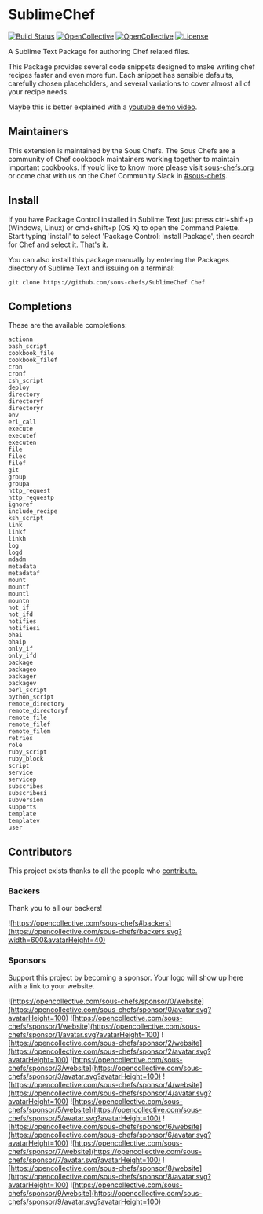 # SublimeChef

[![Build Status](https://img.shields.io/circleci/project/github/sous-chefs/SublimeChef/master.svg)](https://circleci.com/gh/sous-chefs/SublimeChef)
[![OpenCollective](https://opencollective.com/sous-chefs/backers/badge.svg)](#backers)
[![OpenCollective](https://opencollective.com/sous-chefs/sponsors/badge.svg)](#sponsors)
[![License](https://img.shields.io/badge/License-Apache%202.0-green.svg)](https://opensource.org/licenses/Apache-2.0)

A Sublime Text Package for authoring Chef related files.

This Package provides several code snippets designed to make writing chef recipes faster and even more fun. Each snippet has sensible defaults, carefully chosen placeholders, and several variations to cover almost all of your recipe needs.

Maybe this is better explained with a [youtube demo video](http://www.youtube.com/watch?v=4VtDj_ar1Xg).

## Maintainers

This extension is maintained by the Sous Chefs. The Sous Chefs are a community of Chef cookbook maintainers working together to maintain important cookbooks. If you’d like to know more please visit [sous-chefs.org](https://sous-chefs.org/) or come chat with us on the Chef Community Slack in [#sous-chefs](https://chefcommunity.slack.com/messages/C2V7B88SF).

## Install

If you have Package Control installed in Sublime Text just press ctrl+shift+p (Windows, Linux) or cmd+shift+p (OS X) to open the Command Palette. Start typing 'install' to select 'Package Control: Install Package', then search for Chef and select it. That's it.

You can also install this package manually by entering the Packages directory of Sublime Text and issuing on a terminal:

```
git clone https://github.com/sous-chefs/SublimeChef Chef
```

## Completions

These are the available completions:

```
actionn
bash_script
cookbook_file
cookbook_filef
cron
cronf
csh_script
deploy
directory
directoryf
directoryr
env
erl_call
execute
executef
executen
file
filec
filef
git
group
groupa
http_request
http_requestp
ignoref
include_recipe
ksh_script
link
linkf
linkh
log
logd
mdadm
metadata
metadataf
mount
mountf
mountl
mountn
not_if
not_ifd
notifies
notifiesi
ohai
ohaip
only_if
only_ifd
package
packageo
packager
packagev
perl_script
python_script
remote_directory
remote_directoryf
remote_file
remote_filef
remote_filem
retries
role
ruby_script
ruby_block
script
service
servicep
subscribes
subscribesi
subversion
supports
template
templatev
user
```

## Contributors

This project exists thanks to all the people who [contribute.](https://opencollective.com/sous-chefs/contributors.svg?width=890&button=false)

### Backers

Thank you to all our backers!

![https://opencollective.com/sous-chefs#backers](https://opencollective.com/sous-chefs/backers.svg?width=600&avatarHeight=40)

### Sponsors

Support this project by becoming a sponsor. Your logo will show up here with a link to your website.

![https://opencollective.com/sous-chefs/sponsor/0/website](https://opencollective.com/sous-chefs/sponsor/0/avatar.svg?avatarHeight=100)
![https://opencollective.com/sous-chefs/sponsor/1/website](https://opencollective.com/sous-chefs/sponsor/1/avatar.svg?avatarHeight=100)
![https://opencollective.com/sous-chefs/sponsor/2/website](https://opencollective.com/sous-chefs/sponsor/2/avatar.svg?avatarHeight=100)
![https://opencollective.com/sous-chefs/sponsor/3/website](https://opencollective.com/sous-chefs/sponsor/3/avatar.svg?avatarHeight=100)
![https://opencollective.com/sous-chefs/sponsor/4/website](https://opencollective.com/sous-chefs/sponsor/4/avatar.svg?avatarHeight=100)
![https://opencollective.com/sous-chefs/sponsor/5/website](https://opencollective.com/sous-chefs/sponsor/5/avatar.svg?avatarHeight=100)
![https://opencollective.com/sous-chefs/sponsor/6/website](https://opencollective.com/sous-chefs/sponsor/6/avatar.svg?avatarHeight=100)
![https://opencollective.com/sous-chefs/sponsor/7/website](https://opencollective.com/sous-chefs/sponsor/7/avatar.svg?avatarHeight=100)
![https://opencollective.com/sous-chefs/sponsor/8/website](https://opencollective.com/sous-chefs/sponsor/8/avatar.svg?avatarHeight=100)
![https://opencollective.com/sous-chefs/sponsor/9/website](https://opencollective.com/sous-chefs/sponsor/9/avatar.svg?avatarHeight=100)
